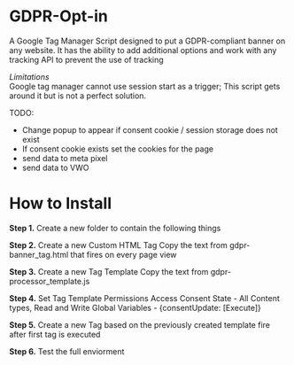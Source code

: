 # GDPR-Opt-in
A Google Tag Manager Script designed to put a GDPR-compliant banner on any website. It has the ability to add additional options and work with any tracking API to prevent the use of tracking

*Limitations*  
Google tag manager cannot use session start as a trigger; This script gets around it but is not a perfect solution.


TODO:
- Change popup to appear if consent cookie / session storage does not exist
- If consent cookie exists set the cookies for the page
- send data to meta pixel
- send data to VWO


# How to Install
**Step 1.**
Create a new folder to contain the following things

**Step 2.**
Create a new Custom HTML Tag
Copy the text from gdpr-banner_tag.html
that fires on every page view

**Step 3.**
Create a new Tag Template
Copy the text from gdpr-processor_template.js

**Step 4.**
Set Tag Template Permissions
Access Consent State - All Content types, Read and Write
Global Variables - {consentUpdate: [Execute]}

**Step 5.**
Create a new Tag based on the previously created template
fire after first tag is executed

**Step 6.**
Test the full enviorment
